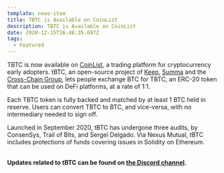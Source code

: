 ```yaml
---
template: news-item
title: TBTC is Available on CoinList
description: TBTC is Available on CoinList
date: 2020-12-15T16:48:35.697Z
tags:
  - Featured
---
```

TBTC is now available on [](https://coinlist.co/)[CoinList](https://blog.coinlist.co/introducing-tbtc-minting-on-coinlist-a-trustless-approach-to-bitcoin-bridges/), a trading platform for cryptocurrency early adopters. tBTC, an open-source project of [Keep](https://keep.network/), [Summa](http://summa.one/) and the [Cross-Chain Group](https://crosschain.group/), lets people exchange BTC for TBTC, an ERC-20 token that can be used on DeFi platforms, at a rate of 1:1.

Each TBTC token is fully backed and matched by at least 1 BTC held in reserve. Users can convert TBTC to BTC, and vice-versa, with no intermediary needed to sign off.

Launched in September 2020, tBTC has undergone three audits, by ConsenSys, Trail of Bits, and Sergei Delgado. Via Nexus Mutual, tBTC includes protections of funds covering issues in Solidity on Ethereum.

**\
Updates related to tBTC can be found on [the Discord channel](https://discord.com/invite/threshold?ref=tbtc.network).**
